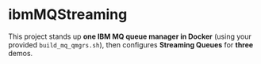 # ibmMQStreaming
This project stands up **one IBM MQ queue manager in Docker** (using your provided `build_mq_qmgrs.sh`), then configures **Streaming Queues** for **three** demos. 
